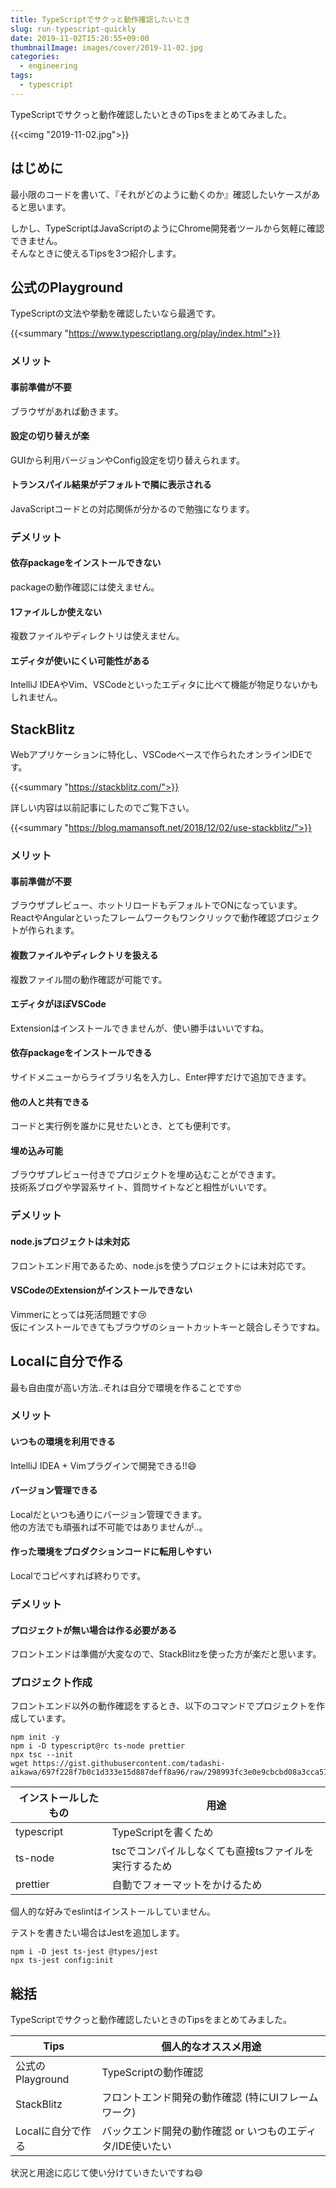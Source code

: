 ```yaml
---
title: TypeScriptでサクっと動作確認したいとき
slug: run-typescript-quickly
date: 2019-11-02T15:20:55+09:00
thumbnailImage: images/cover/2019-11-02.jpg
categories:
  - engineering
tags:
  - typescript
---
```


TypeScriptでサクっと動作確認したいときのTipsをまとめてみました。

<!--more-->

{{<cimg "2019-11-02.jpg">}}

<!--toc-->


はじめに
--------

最小限のコードを書いて、『それがどのように動くのか』確認したいケースがあると思います。

しかし、TypeScriptはJavaScriptのようにChrome開発者ツールから気軽に確認できません。  
そんなときに使えるTipsを3つ紹介します。


公式のPlayground
----------------

TypeScriptの文法や挙動を確認したいなら最適です。

{{<summary "https://www.typescriptlang.org/play/index.html">}}

### メリット

#### 事前準備が不要

ブラウザがあれば動きます。

#### 設定の切り替えが楽

GUIから利用バージョンやConfig設定を切り替えられます。

#### トランスパイル結果がデフォルトで隣に表示される

JavaScriptコードとの対応関係が分かるので勉強になります。

### デメリット

#### 依存packageをインストールできない

packageの動作確認には使えません。

#### 1ファイルしか使えない

複数ファイルやディレクトリは使えません。

#### エディタが使いにくい可能性がある

IntelliJ IDEAやVim、VSCodeといったエディタに比べて機能が物足りないかもしれません。


StackBlitz
----------

Webアプリケーションに特化し、VSCodeベースで作られたオンラインIDEです。

{{<summary "https://stackblitz.com/">}}

詳しい内容は以前記事にしたのでご覧下さい。

{{<summary "https://blog.mamansoft.net/2018/12/02/use-stackblitz/">}}


### メリット

#### 事前準備が不要

ブラウザプレビュー、ホットリロードもデフォルトでONになっています。  
ReactやAngularといったフレームワークもワンクリックで動作確認プロジェクトが作られます。

#### 複数ファイルやディレクトリを扱える

複数ファイル間の動作確認が可能です。

#### エディタがほぼVSCode

Extensionはインストールできませんが、使い勝手はいいですね。

#### 依存packageをインストールできる

サイドメニューからライブラリ名を入力し、Enter押すだけで追加できます。

#### 他の人と共有できる

コードと実行例を誰かに見せたいとき、とても便利です。

#### 埋め込み可能

ブラウザプレビュー付きでプロジェクトを埋め込むことができます。  
技術系ブログや学習系サイト、質問サイトなどと相性がいいです。


### デメリット

#### node.jsプロジェクトは未対応

フロントエンド用であるため、node.jsを使うプロジェクトには未対応です。

#### VSCodeのExtensionがインストールできない

Vimmerにとっては死活問題です😢  
仮にインストールできてもブラウザのショートカットキーと競合しそうですね。


Localに自分で作る
-----------------

最も自由度が高い方法..それは自分で環境を作ることです🤓

### メリット

#### いつもの環境を利用できる

IntelliJ IDEA + Vimプラグインで開発できる!!😄

#### バージョン管理できる

Localだといつも通りにバージョン管理できます。  
他の方法でも頑張れば不可能ではありませんが..。

#### 作った環境をプロダクションコードに転用しやすい

Localでコピペすれば終わりです。

### デメリット

#### プロジェクトが無い場合は作る必要がある

フロントエンドは準備が大変なので、StackBlitzを使った方が楽だと思います。

### プロジェクト作成

フロントエンド以外の動作確認をするとき、以下のコマンドでプロジェクトを作成しています。

```
npm init -y
npm i -D typescript@rc ts-node prettier
npx tsc --init
wget https://gist.githubusercontent.com/tadashi-aikawa/697f228f7b0c1d333e15d887deff8a96/raw/298993fc3e0e9cbcbd08a3cca574a31a22937a49/.prettierrc.yaml
```

| インストールしたもの |                         用途                          |
| -------------------- | ----------------------------------------------------- |
| typescript           | TypeScriptを書くため                                  |
| ts-node              | tscでコンパイルしなくても直接tsファイルを実行するため |
| prettier             | 自動でフォーマットをかけるため                        |

個人的な好みでeslintはインストールしていません。

テストを書きたい場合はJestを追加します。

```
npm i -D jest ts-jest @types/jest
npx ts-jest config:init
```


総括
----

TypeScriptでサクっと動作確認したいときのTipsをまとめてみました。

|       Tips        |                    個人的なオススメ用途                    |
| ----------------- | ---------------------------------------------------------- |
| 公式のPlayground  | TypeScriptの動作確認                                       |
| StackBlitz        | フロントエンド開発の動作確認 (特にUIフレームワーク)        |
| Localに自分で作る | バックエンド開発の動作確認 or いつものエディタ/IDE使いたい |

状況と用途に応じて使い分けていきたいですね😄
